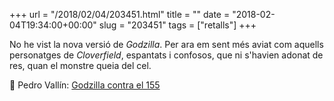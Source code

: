 +++
url = "/2018/02/04/203451.html"
title = ""
date = "2018-02-04T19:34:00+00:00"
slug = "203451"
tags = ["retalls"]
+++

No he vist la nova versió de *Godzilla*. Per ara em sent més aviat com aquells personatges de *Cloverfield*, espantats i confosos, que ni s'havien adonat de res, quan el monstre queia del cel.

📎 Pedro Vallín: [Godzilla contra el 155](http://www.lavanguardia.com/politica/20180204/44499224280/godilla-articulo-155-constitucion-dui.html)

